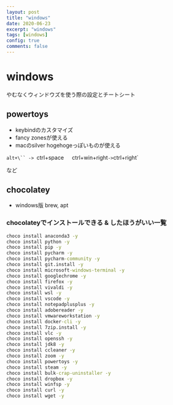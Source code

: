 ```yaml
---
layout: post
title: "windows"
date: 2020-06-23
excerpt: "windows"
tags: [windows]
config: true
comments: false
---
```


# windows

 やむなくウィンドウズを使う際の設定とチートシート

## powertoys
 - keybindのカスタマイズ
 - fancy zonesが使える
 - macのsilver hogehogeっぽいものが使える

`alt+\`` -> `ctrl+space`  
`ctrl+win+right` -> `ctrl+right` 

など

## chocolatey
 - windows版 brew, apt

### chocolateyでインストールできる & したほうがいい一覧

```bat
choco install anaconda3 -y
choco install python -y
choco install pip -y
choco install pycharm -y
choco install pycharm-community -y
choco install git.install -y
choco install microsoft-windows-terminal -y
choco install googlechrome -y
choco install firefox -y
choco install vivaldi -y
choco install wsl -y
choco install vscode -y
choco install notepadplusplus -y
choco install adobereader -y
choco install vmwareworkstation -y
choco install docker-cli -y
choco install 7zip.install -y
choco install vlc -y
choco install openssh -y
choco install jdk8 -y
choco install ccleaner -y
choco install zoom -y
choco install powertoys -y
choco install steam -y
choco install bulk-crap-uninstaller -y
choco install dropbox -y
choco install winfsp -y
choco install curl -y
choco install wget -y
```
